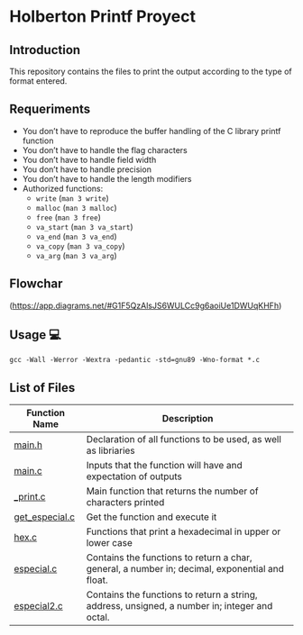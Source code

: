 # Holberton Printf Proyect

## Introduction
This repository contains the files to print the output according to the type of format entered.

## Requeriments
* You don’t have to reproduce the buffer handling of the C library printf function
* You don’t have to handle the flag characters
* You don’t have to handle field width
* You don’t have to handle precision
* You don’t have to handle the length modifiers
* Authorized functions:
  * ```write``` (```man 3 write```)
  * ```malloc``` (```man 3 malloc```)
  * ```free``` (```man 3 free```)
  * ```va_start``` (```man 3 va_start```)
  * ```va_end``` (```man 3 va_end```)
  * ```va_copy``` (```man 3 va_copy```)
  * ```va_arg``` (```man 3 va_arg```)

## Flowchar
(https://app.diagrams.net/#G1F5QzAlsJS6WULCc9g6aoiUe1DWUqKHFh)

## Usage :computer:
```
gcc -Wall -Werror -Wextra -pedantic -std=gnu89 -Wno-format *.c
```
## List of Files

| Function Name | Description |
|---------------- | -----------|
|[main.h](https://github.com/Jsosholberton/holbertonschool-printf/blob/master/main.h)    | Declaration of all functions to be used, as well as libriaries |
|[main.c](https://github.com/Jsosholberton/holbertonschool-printf/blob/master/main.c) | Inputs that the function will have and expectation of outputs |
|[_print.c](https://github.com/Jsosholberton/holbertonschool-printf/blob/master/_printf.c) | Main function that returns the number of characters printed |
|[get_especial.c](https://github.com/Jsosholberton/holbertonschool-printf/blob/master/get_especial.c) | Get the function and execute it |
|[hex.c](https://github.com/Jsosholberton/holbertonschool-printf/blob/master/hex.c) | Functions that print a hexadecimal in upper or lower case |
|[especial.c](https://github.com/Jsosholberton/holbertonschool-printf/blob/master/especial.c) | Contains the functions to return a char, general, a number in; decimal, exponential and float. |
|[especial2.c](https://github.com/Jsosholberton/holbertonschool-printf/blob/master/especial2.c) | Contains the functions to return a string, address, unsigned, a number in; integer and octal. |
